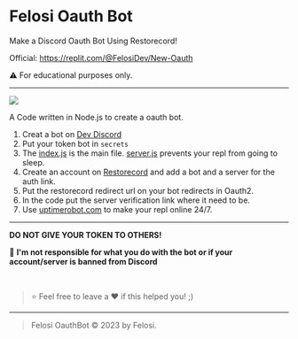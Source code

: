 # Felosi Oauth Bot
Make a Discord Oauth Bot Using Restorecord!

Official: https://replit.com/@FelosiDev/New-Oauth

⚠️ For educational purposes only.

----

![](https://cdn.discordapp.com/attachments/1117800455909691515/1119105039491932171/standard.gif)

A Code written in Node.js to create a oauth bot.

1. Creat a bot on [Dev Discord](https://discord.com/developers/applications)
2. Put your token bot in `secrets`
3. The [index.js](https://replit.com/@FelosiDev/New-Oauth#index.js) is the main file. [server.js](https://replit.com/@FelosiDev/New-Oauth#server.js) prevents your repl from going to sleep. 
4. Create an account on [Restorecord](https://restorecord.com/) and add a bot and a server for the auth link.
5. Put the restorecord redirect url on your bot redirects in Oauth2.
6. In the code put the server verification link where it need to be.
6. Use [uptimerobot.com](https://uptimerobot.com) to make your repl online 24/7.

----

**DO NOT GIVE YOUR TOKEN TO OTHERS!**

🔰 **I'm not responsible for what you do with the bot or if your account/server is banned from Discord**


</br>

> ⭐ Feel free to leave a ❤️ if this helped you! ;)

----

> Felosi OauthBot © 2023 by Felosi.

